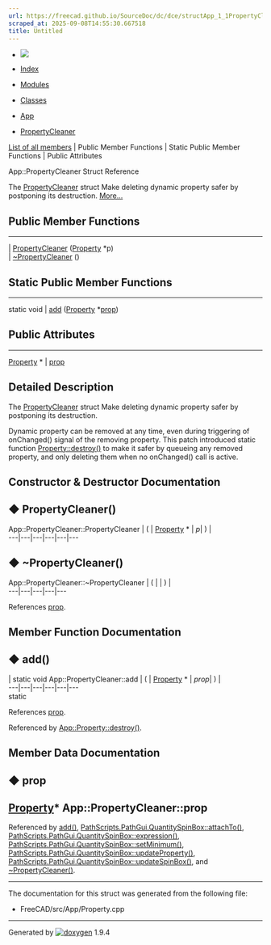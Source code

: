 ```yaml
---
url: https://freecad.github.io/SourceDoc/dc/dce/structApp_1_1PropertyCleaner.html
scraped_at: 2025-09-08T14:55:30.667518
title: Untitled
---
```


  * [ ![](https://www.freecad.org/svg/logo-freecad.svg) ](https://freecadweb.org "FreeCAD")
  * [Index](../../index.html "Index")
  * [Modules](../../modules.html "Modules list")
  * [Classes](../../annotated.html "Annotated list")

  * [App](../../dd/dc2/namespaceApp.html)
  * [PropertyCleaner](../../dc/dce/structApp_1_1PropertyCleaner.html)

[List of all members](../../db/d12/structApp_1_1PropertyCleaner-members.html) | Public Member Functions | Static Public Member Functions | Public Attributes

App::PropertyCleaner Struct Reference

The [PropertyCleaner](../../dc/dce/structApp_1_1PropertyCleaner.html "The
PropertyCleaner struct Make deleting dynamic property safer by postponing its
destruction.") struct Make deleting dynamic property safer by postponing its
destruction. [More...](../../dc/dce/structApp_1_1PropertyCleaner.html#details)

##  Public Member Functions  
  
---  
|
[PropertyCleaner](../../dc/dce/structApp_1_1PropertyCleaner.html#a039e39a41b06cb24e9d10277e28dafc7)
([Property](../../d0/da9/classApp_1_1Property.html) *p)  
|
[~PropertyCleaner](../../dc/dce/structApp_1_1PropertyCleaner.html#a43cb0d13f23691be62cb689f580d48fa)
()  
  
##  Static Public Member Functions  
  
---  
static void | [add](../../dc/dce/structApp_1_1PropertyCleaner.html#ae49a4eef588388f0f46dae7906e2a318) ([Property](../../d0/da9/classApp_1_1Property.html) *[prop](../../dc/dce/structApp_1_1PropertyCleaner.html#a02b4c35bfaeabb4ad6b76736930f753e))  
  
##  Public Attributes  
  
---  
[Property](../../d0/da9/classApp_1_1Property.html) * | [prop](../../dc/dce/structApp_1_1PropertyCleaner.html#a02b4c35bfaeabb4ad6b76736930f753e)  
  
## Detailed Description

The [PropertyCleaner](../../dc/dce/structApp_1_1PropertyCleaner.html "The
PropertyCleaner struct Make deleting dynamic property safer by postponing its
destruction.") struct Make deleting dynamic property safer by postponing its
destruction.

Dynamic property can be removed at any time, even during triggering of
onChanged() signal of the removing property. This patch introduced static
function
[Property::destroy()](../../d0/da9/classApp_1_1Property.html#a3a8325b864cd82b562eb553fe2be6d1c
"For safe deleting of a dynamic property.") to make it safer by queueing any
removed property, and only deleting them when no onChanged() call is active.

## Constructor & Destructor Documentation

## ◆ PropertyCleaner()

App::PropertyCleaner::PropertyCleaner  | ( | [Property](../../d0/da9/classApp_1_1Property.html) *  | _p_| ) |   
---|---|---|---|---|---  
  
## ◆ ~PropertyCleaner()

App::PropertyCleaner::~PropertyCleaner  | ( | | ) |   
---|---|---|---|---  
  
References
[prop](../../dc/dce/structApp_1_1PropertyCleaner.html#a02b4c35bfaeabb4ad6b76736930f753e).

## Member Function Documentation

## ◆ add()

| static void App::PropertyCleaner::add  | ( | [Property](../../d0/da9/classApp_1_1Property.html) *  | _prop_| ) |   
---|---|---|---|---|---  
static  
  
References
[prop](../../dc/dce/structApp_1_1PropertyCleaner.html#a02b4c35bfaeabb4ad6b76736930f753e).

Referenced by
[App::Property::destroy()](../../d0/da9/classApp_1_1Property.html#a3a8325b864cd82b562eb553fe2be6d1c).

## Member Data Documentation

## ◆ prop

[Property](../../d0/da9/classApp_1_1Property.html)* App::PropertyCleaner::prop  
---  
  
Referenced by
[add()](../../dc/dce/structApp_1_1PropertyCleaner.html#ae49a4eef588388f0f46dae7906e2a318),
[PathScripts.PathGui.QuantitySpinBox::attachTo()](../../dc/de0/classPathScripts_1_1PathGui_1_1QuantitySpinBox.html#a5e9cf40f8eebcec079cce737d16e7ba2),
[PathScripts.PathGui.QuantitySpinBox::expression()](../../dc/de0/classPathScripts_1_1PathGui_1_1QuantitySpinBox.html#a7cacc0f52eee6defe471445d1e033c09),
[PathScripts.PathGui.QuantitySpinBox::setMinimum()](../../dc/de0/classPathScripts_1_1PathGui_1_1QuantitySpinBox.html#abe63fa96792984b9db4e9d65b1917c7b),
[PathScripts.PathGui.QuantitySpinBox::updateProperty()](../../dc/de0/classPathScripts_1_1PathGui_1_1QuantitySpinBox.html#a8b9b202d7b495b666cb1f6b41ab2beb4),
[PathScripts.PathGui.QuantitySpinBox::updateSpinBox()](../../dc/de0/classPathScripts_1_1PathGui_1_1QuantitySpinBox.html#a64f2463956148b67f6fe2c4173a96c4d),
and
[~PropertyCleaner()](../../dc/dce/structApp_1_1PropertyCleaner.html#a43cb0d13f23691be62cb689f580d48fa).

* * *

The documentation for this struct was generated from the following file:

  * FreeCAD/src/App/Property.cpp

* * *

Generated by
[![doxygen](../../doxygen.svg)](https://www.doxygen.org/index.html) 1.9.4

